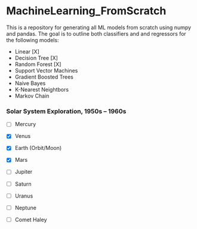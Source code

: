 # MachineLearning_FromScratch
This is a repository for generating all ML models from scratch using numpy and pandas. The goal is to outline both classifiers and
and regressors for the following models:

- Linear [X]
- Decision Tree [X]
- Random Forest [X]
- Support Vector Machines
- Gradient Boosted Trees 
- Naive Bayes
- K-Nearest Neightbors
- Markov Chain

 
### Solar System Exploration, 1950s – 1960s 

- [ ] Mercury

- [x] Venus

- [x] Earth (Orbit/Moon) 

- [x] Mars 

- [ ] Jupiter 

- [ ] Saturn 

- [ ] Uranus 

- [ ] Neptune 

- [ ] Comet Haley
